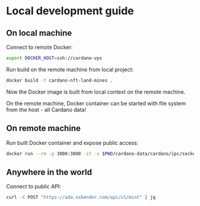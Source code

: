 # Local development guide

## On local machine

Connect to remote Docker:

```bash
export DOCKER_HOST=ssh://cardano-vps
```

Run build on the remote machine from local project:

```bash
docker build -t cardano-nft-land-mines .
```

Now the Docker image is built from local context on the remote machine.

On the remote machine, Docker container can be started with file system from the host - all Cardano data!

## On remote machine

Run built Docker container and expose public access:

```bash
docker run --rm -p 3000:3000 -it -v $PWD/cardano-data/cardano/ipc/socket:/opt/cardano/ipc/socket cardano-nft-land-mines:latest
```

## Anywhere in the world

Connect to public API:

```bash
curl -X POST "https://ada.sskender.com/api/v1/mint" | jq
```
